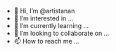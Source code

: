 - 👋 Hi, I’m @artistanan
- 👀 I’m interested in ...
- 🌱 I’m currently learning ...
- 💞️ I’m looking to collaborate on ...
- 📫 How to reach me ...

<!---
artistanan/artistanan is a ✨ special ✨ repository because its `README.md` (this file) appears on your GitHub profile.
You can click the Preview link to take a look at your changes.
--->
